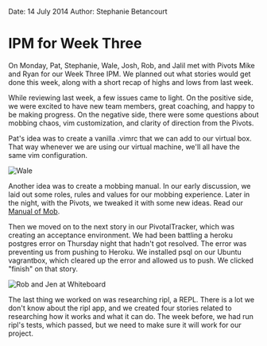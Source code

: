 Date: 14 July 2014
Author: Stephanie Betancourt

# IPM for Week Three

On Monday, Pat, Stephanie, Wale, Josh, Rob, and Jalil met with Pivots Mike and Ryan for our Week Three IPM. We planned out what stories would get done this week, along with a short recap of highs and lows from last week.

While reviewing last week, a few issues came to light. On the positive side, we were excited to have new team members, great coaching, and happy to be making progress. On the negative side, there were some questions about mobbing chaos, vim customization, and clarity of direction from the Pivots.

Pat's idea was to create a vanilla .vimrc that we can add to our virtual box. That way whenever we are using our virtual machine, we'll all have the same vim configuration.

![Wale](/attachments/7-14_Wale.jpg)

Another idea was to create a mobbing manual. In our early discussion, we laid out some roles, rules and values for our mobbing experience. Later in the night, with the Pivots, we tweaked it with some new ideas. Read our [Manual of Mob](https://gist.github.com/stephaniebetancourt/3a317103e9d3e10d98f5).

Then we moved on to the next story in our PivotalTracker, which was creating an acceptance environment. We had been battling a heroku postgres error on Thursday night that hadn't got resolved. The error was preventing us from pushing to Heroku. We installed psql on our Ubuntu vagrantbox, which cleared up the error and allowed us to push. We clicked "finish" on that story.

![Rob and Jen at Whiteboard](/attachments/7-14_RobandJen.jpg)

The last thing we worked on was researching ripl, a REPL. There is a lot we don't know about the ripl app, and we created four stories related to researching how it works and what it can do. The week before, we had run ripl's tests, which passed, but we need to make sure it will work for our project.